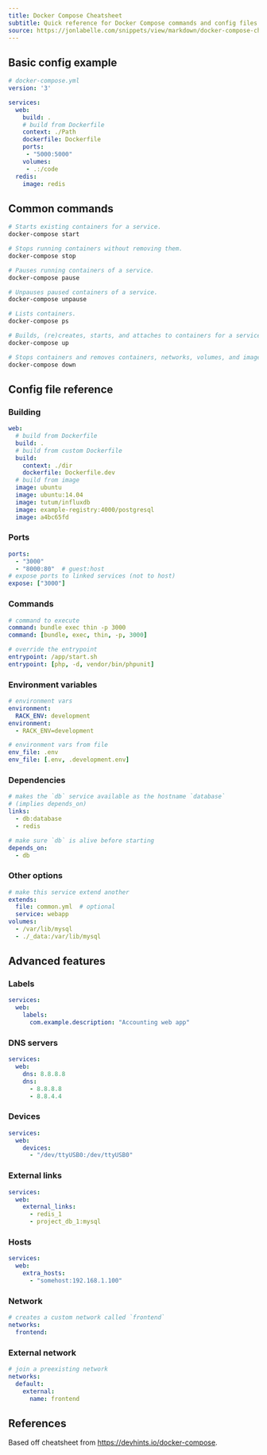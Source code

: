 ```yaml
---
title: Docker Compose Cheatsheet
subtitle: Quick reference for Docker Compose commands and config files
source: https://jonlabelle.com/snippets/view/markdown/docker-compose-cheatsheet
---
```


## Basic config example

```yml
# docker-compose.yml
version: '3'

services:
  web:
    build: .
    # build from Dockerfile
    context: ./Path
    dockerfile: Dockerfile
    ports:
     - "5000:5000"
    volumes:
     - .:/code
  redis:
    image: redis
```

## Common commands

```bash
# Starts existing containers for a service.
docker-compose start

# Stops running containers without removing them.
docker-compose stop

# Pauses running containers of a service.
docker-compose pause

# Unpauses paused containers of a service.
docker-compose unpause

# Lists containers.
docker-compose ps

# Builds, (re)creates, starts, and attaches to containers for a service.
docker-compose up

# Stops containers and removes containers, networks, volumes, and images created by up.
docker-compose down
```

## Config file reference

### Building

```yml
web:
  # build from Dockerfile
  build: .
  # build from custom Dockerfile
  build:
    context: ./dir
    dockerfile: Dockerfile.dev
  # build from image
  image: ubuntu
  image: ubuntu:14.04
  image: tutum/influxdb
  image: example-registry:4000/postgresql
  image: a4bc65fd
```

### Ports

```yml
ports:
  - "3000"
  - "8000:80"  # guest:host
# expose ports to linked services (not to host)
expose: ["3000"]
```

### Commands

```yml
# command to execute
command: bundle exec thin -p 3000
command: [bundle, exec, thin, -p, 3000]

# override the entrypoint
entrypoint: /app/start.sh
entrypoint: [php, -d, vendor/bin/phpunit]
```

### Environment variables

```yml
# environment vars
environment:
  RACK_ENV: development
environment:
  - RACK_ENV=development

# environment vars from file
env_file: .env
env_file: [.env, .development.env]
```

### Dependencies

```yml
# makes the `db` service available as the hostname `database`
# (implies depends_on)
links:
  - db:database
  - redis

# make sure `db` is alive before starting
depends_on:
  - db
```

### Other options

```yml
# make this service extend another
extends:
  file: common.yml  # optional
  service: webapp
volumes:
  - /var/lib/mysql
  - ./_data:/var/lib/mysql
```

## Advanced features

### Labels

```yml
services:
  web:
    labels:
      com.example.description: "Accounting web app"
```

### DNS servers

```yml
services:
  web:
    dns: 8.8.8.8
    dns:
      - 8.8.8.8
      - 8.8.4.4
```

### Devices

```yml
services:
  web:
    devices:
      - "/dev/ttyUSB0:/dev/ttyUSB0"
```

### External links

```yml
services:
  web:
    external_links:
      - redis_1
      - project_db_1:mysql
```

### Hosts

```yml
services:
  web:
    extra_hosts:
      - "somehost:192.168.1.100"
```

### Network

```yml
# creates a custom network called `frontend`
networks:
  frontend:
```

### External network

```yml
# join a preexisting network
networks:
  default:
    external:
      name: frontend
```

## References

Based off cheatsheet from <https://devhints.io/docker-compose>.
